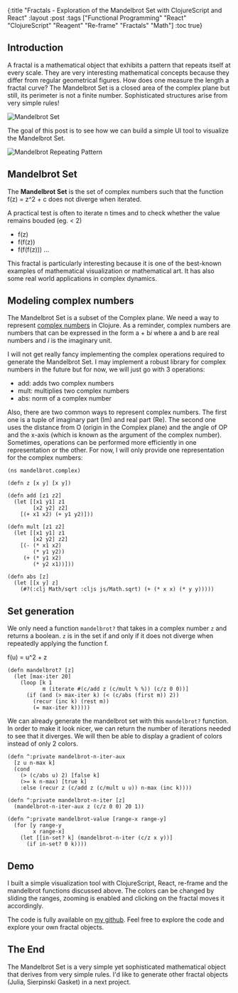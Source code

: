 {:title "Fractals - Exploration of the Mandelbrot Set with ClojureScript and React"
 :layout :post
 :tags  ["Functional Programming" "React" "ClojureScript" "Reagent" "Re-frame" "Fractals" "Math"]
 :toc true}

## Introduction

A fractal is a mathematical object that exhibits a pattern that repeats itself at every scale. They are very interesting mathematical concepts because they differ from regular geometrical figures. How does one measure the length a fractal curve? The Mandelbrot Set is a closed area of the complex plane but still, its perimeter is not a finite number.
Sophisticated structures arise from very simple rules!

![Mandelbrot Set](https://upload.wikimedia.org/wikipedia/commons/2/21/Mandel_zoom_00_mandelbrot_set.jpg)

The goal of this post is to see how we can build a simple UI tool to visualize the Mandelbrot Set.

![Mandelbrot Repeating Pattern](https://upload.wikimedia.org/wikipedia/commons/c/ce/Mandelbrot_zoom.gif)

## Mandelbrot Set

The **Mandelbrot Set** is the set of complex numbers such that the function f(z) = z^2 + c does not diverge when iterated.

A practical test is often to iterate n times and to check whether the value remains bouded (eg. < 2)

* f(z)
* f(f(z))
* f(f(f(z))) ...

This fractal is particularly interesting because it is one of the best-known examples of mathematical visualization or mathematical art. It has also some real world applications in complex dynamics.

## Modeling complex numbers

The Mandelbrot Set is a subset of the Complex plane. We need a way to represent [complex numbers](https://en.wikipedia.org/wiki/Complex_number) in Clojure. As a reminder, complex numbers are numbers that can be expressed in the form a + b*i* where a and b are real numbers and *i* is the imaginary unit.

I will not get really fancy implementing the complex operations required to generate the Mandelbrot Set. I may implement a robust library for complex numbers in the future but for now, we will just go with 3 operations:

* add: adds two complex numbers
* mult: multiplies two complex numbers
* abs: norm of a complex number

Also, there are two common ways to represent complex numbers. The first one is a tuple of imaginary part (Im) and real part (Re). The second one uses the distance from O (origin in the Complex plane) and the angle of OP and the x-axis (which is known as the argument of the complex number). Sometimes, operations can be performed more efficiently in one representation or the other. For now, I will only provide one representation for the complex numbers:

```
(ns mandelbrot.complex)

(defn z [x y] [x y])

(defn add [z1 z2]
  (let [[x1 y1] z1
        [x2 y2] z2]
    [(+ x1 x2) (+ y1 y2)]))

(defn mult [z1 z2]
  (let [[x1 y1] z1
        [x2 y2] z2]
    [(- (* x1 x2)
        (* y1 y2))
     (+ (* y1 x2)
        (* y2 x1))]))

(defn abs [z]
  (let [[x y] z]
    (#?(:clj Math/sqrt :cljs js/Math.sqrt) (+ (* x x) (* y y)))))
```

## Set generation

We only need a function `mandelbrot?` that takes in a complex number `z` and returns a boolean. `z` is in the set if and only if it does not diverge when repeatedly applying the function f.

f(u) = u^2 + z

```
(defn mandelbrot? [z]
  (let [max-iter 20]
    (loop [k 1
           m (iterate #(c/add z (c/mult % %)) (c/z 0 0))]
      (if (and (> max-iter k) (< (c/abs (first m)) 2))
        (recur (inc k) (rest m))
        (= max-iter k)))))
```

We can already generate the mandelbrot set with this `mandelbrot?` function. In order to make it look nicer, we can return the number of iterations needed to see that it diverges.
We will then be able to display a gradient of colors instead of only 2 colors.

```
(defn ^:private mandelbrot-n-iter-aux
  [z u n-max k]
  (cond
    (> (c/abs u) 2) [false k]
    (>= k n-max) [true k]
    :else (recur z (c/add z (c/mult u u)) n-max (inc k))))

(defn ^:private mandelbrot-n-iter [z]
  (mandelbrot-n-iter-aux z (c/z 0 0) 20 1))

(defn ^:private mandelbrot-value [range-x range-y]
  (for [y range-y
        x range-x]
    (let [[in-set? k] (mandelbrot-n-iter (c/z x y))]
      (if in-set? 0 k))))
```

## Demo

I built a simple visualization tool with ClojureScript, React, re-frame and the mandelbrot functions discussed above. The colors can be changed by sliding the ranges, zooming is enabled and clicking on the fractal moves it accordingly.

<link href="/posts/css/mandelbrot.css" rel="stylesheet" type="text/css">
<div id="mandelbrot"></div>
<script src="/posts/js/mandelbrot.js"></script>
<script>mandelbrot.core.init();</script>

The code is fully available on [my github](https://github.com/Chouffe/fractals). Feel free to explore the code and explore your own fractal objects.

## The End

The Mandelbrot Set is a very simple yet sophisticated mathematical object that derives from very simple rules. I'd like to generate other fractal objects (Julia, Sierpinski Gasket) in a next project.
